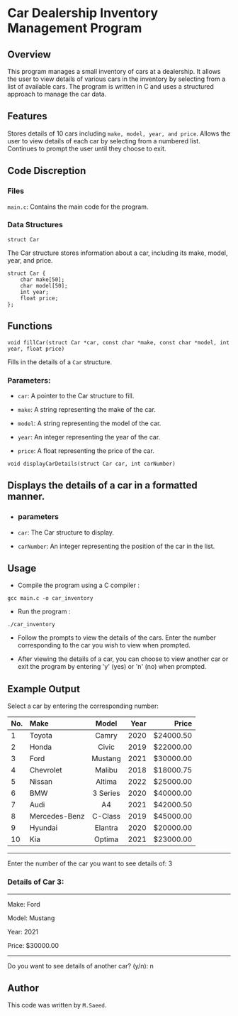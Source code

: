 # Car Dealership Inventory Management Program

## Overview
This program manages a small inventory of cars at a dealership. It allows the user to view details of various cars in the inventory by selecting from a list of available cars. The program is written in C and uses a structured approach to manage the car data.

## Features
Stores details of 10 cars including `make, model, year, and price`.
Allows the user to view details of each car by selecting from a numbered list.
Continues to prompt the user until they choose to exit.
## Code Discreption
### Files

`main.c`: Contains the main code for the program.

### Data Structures
`struct Car`

The Car structure stores information about a car, including its make, model, year, and price.
```
struct Car {
    char make[50];
    char model[50];
    int year;
    float price;
};
```
## Functions
`void fillCar(struct Car *car, const char *make, const char *model, int year, float price)`

Fills in the details of a `Car` structure.

### Parameters:
- `car`: A pointer to the Car structure to fill.

- `make`: A string representing the make of the car.

- `model`: A string representing the model of the car.

- `year`: An integer representing the year of the car.

- `price`: A float representing the price of the car.

`void displayCarDetails(struct Car car, int carNumber)`

## Displays the details of a car in a formatted manner.
- ### parameters
- `car`: The Car structure to display.

- `carNumber`: An integer representing the position of the car in the list.

## Usage
- Compile the program using a C compiler :

```
gcc main.c -o car_inventory
```

- Run the program :
```
./car_inventory
```
- Follow the prompts to view the details of the cars. Enter the number corresponding to the car you wish to view when prompted.

- After viewing the details of a car, you can choose to view another car or exit the program by entering 'y' (yes) or 'n' (no) when prompted.

## Example Output
Select a car by entering the corresponding number:

No.   | Make        | Model           | Year         | Price         | 
:---  | :---        |    :----:       |     ---:     |    ---:       |
1     | Toyota       |      Camry     |   2020       |  $24000.50
2     |Honda         |      Civic     |    2019      |   $22000.00
3    | Ford          |      Mustang   |    2021      |   $30000.00
4    | Chevrolet     |      Malibu    |    2018      |    $18000.75
5    | Nissan        |      Altima    |    2022      |    $25000.00
6    | BMW           |      3 Series  |    2020      |    $40000.00
7    | Audi          |      A4        |    2021      |    $42000.50
8    | Mercedes-Benz |      C-Class   |    2019      |    $45000.00
9    | Hyundai       |      Elantra   |    2020      |    $20000.00
10   | Kia           |      Optima    |     2021     |    $23000.00
--------------------------------------------------------- 

Enter the number of the car you want to see details of:   3

### Details of Car 3:
---------------------------------------------------------
Make:  Ford

Model: Mustang

Year: 2021

Price: $30000.00

---------------------------------------------------------

Do you want to see details of another car? (y/n): n

## Author

This code was written by `M.Saeed`.




